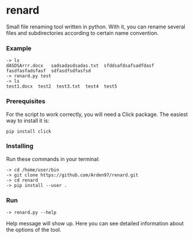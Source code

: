 # renard
Small file renaming tool written in python. With it, you can rename several files and subdirectories according to certain name convention.
### Example
```
-> ls
dASDSArrr.docx   sadsadasdsadas.txt  sfddsafdsafsadfdasf
fasdfasfadsfasf  sdfasdfsdfasfsd
-> renard.py test
-> ls
test1.docx  test2  test3.txt  test4  test5
```
### Prerequisites
For the script to work correctly, you will need a Click package. The easiest way to install it is:
```
pip install click
```

### Installing
Run these commands in your terminal:
```
-> cd /home/user/bin
-> git clone https://github.com/Arden97/renard.git
-> cd renard
-> pip install --user .
```

### Run
```
-> renard.py --help
```
Help message will show up. Here you can see detailed information about the options of the tool.
